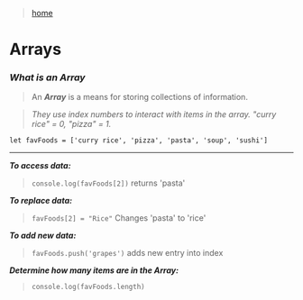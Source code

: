 > [home](../../home.md)
# Arrays

### **_What is an Array_**

> An **_Array_** is a means for storing collections of information.

> _They use index numbers to interact with items in the array. "curry rice" = 0, "pizza" = 1._

    let favFoods = ['curry rice', 'pizza', 'pasta', 'soup', 'sushi']

---

**_To access data:_**

> `console.log(favFoods[2])` returns 'pasta'

**_To replace data:_**

> `favFoods[2] = "Rice"` Changes 'pasta' to 'rice'

**_To add new data:_**

> `favFoods.push('grapes')` adds new entry into index

**_Determine how many items are in the Array:_**

> `console.log(favFoods.length)`
